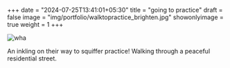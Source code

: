 +++
date = "2024-07-25T13:41:01+05:30"
title = "going to practice"
draft = false
image = "img/portfolio/walktopractice_brighten.jpg"
showonlyimage = true
weight = 1
+++

![wha](/img/portfolio/walktopractice_brighten.jpg)

An inkling on their way to squiffer practice! Walking through a peaceful residential street.

